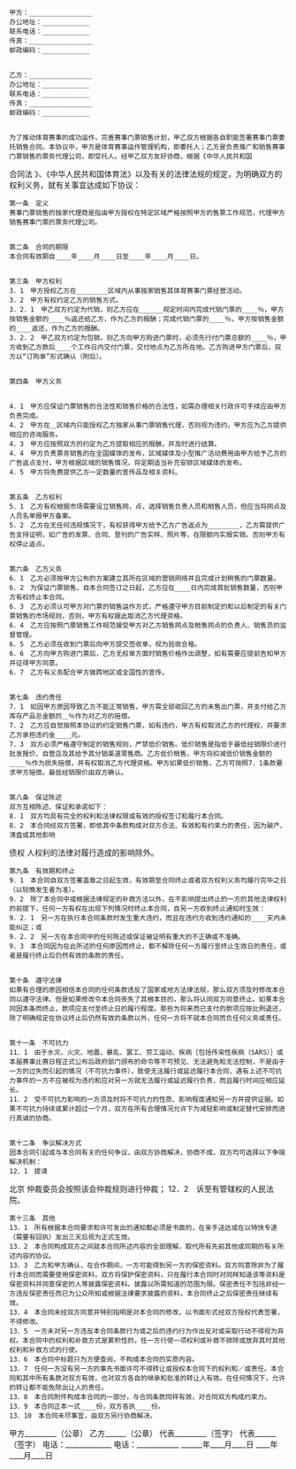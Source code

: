 
 


    甲方：________________
    办公地址：____________
    联系电话：____________
    传真：________________
    邮政编码：____________


    乙方：________________
    办公地址：____________
    联系电话：____________
    传真：________________
    邮政编码：____________


    为了推动体育赛事的成功运作，完善赛事门票销售计划，甲乙双方根据各自职能签署赛事门票委托销售合同。本协议中，甲方是体育赛事运作管理机构，即委托人；乙方是负责推广和销售赛事门票销售的票务代理公司，即受托人。经甲乙双方友好协商，根据《中华人民共和国
合同法
》、《中华人民共和国体育法》以及有关的法律法规的规定，为明确双方的权利义务，就有关事宜达成如下协议：


    第一条　定义
    赛事门票销售的独家代理商是指由甲方授权在特定区域严格按照甲方的售票工作规范，代理甲方销售赛事门票的票务代理公司。


    第二条　合同的期限
    本合同有效期自____年____月____日至____年____月____日。


    第三条　甲方权利
    3．1　甲方授权乙方在________区域内从事独家销售其体育赛事门票经营活动。
    3．2　甲方有权约定乙方的销售方式。
    3．2．1　甲乙双方约定为代销，则乙方应在______规定时间内完成代销门票的____％，甲方按销售金额的____％返还给乙方，作为乙方的报酬；完成代销门票的____％，甲方按销售金额的____返还，作为乙方的报酬。
    3．2．2　甲乙双方约定为包销，则乙方向甲方购进门票时，必须先行付门票总额的____％，甲方收到乙方款后____个工作日内交付门票，交付地点为乙方所在地。乙方购进甲方门票后，双方以“订购单”形式确认（附后）。


    第四条　甲方义务


    4．1　甲方应保证门票销售的合法性和销售价格的合法性，如需办理相关行政许可手续应由甲方负责完成。
    4．2　甲方在＿区域内只能授权乙方独家从事门票销售代理，否则视为违约，甲方应为乙方提供相应的咨询服务。
    4．3　甲方应按照双方的约定为乙方提取相应的报酬，并及时进行结算。
    4．4　甲方负责票务销售的在全国媒体的发布，区域媒体及小型推广活动费用由甲方给予乙方的广告返点支付，甲方根据区域的销售情况，将定期适当补充安排区域媒体的发布。
    4．5　甲方将免费提供乙方一定数量的宣传品及相关资料。


    第五条　乙方权利
    5．1　乙方有权根据市场需要设立销售网，点，选择销售负责人员和梢售人员，但应当将网点及人员名单报甲方备案。
    5．2　乙方在无任何违规情况下，有权获得甲方给予乙方广告返点为________，乙方需提供广告支持证明，如广告的发票、合同、登刊的广告实样、照片等，在限额内实报实销，否则甲方有权停止返点。


    第六条　乙方义务
    6．1　乙方必须按甲方公布的方案建立其所在区域的营销网络并且完成计划稍售的门票数量。
    6．2　为保证门票销售，自本合同签订之日起，乙方应在____日内完成首批销售数量，否则甲方有权终止本合同。
    6．3　乙方必须认可甲方对门票的销售运作方式，严格遵守甲方目前制定的和以后制定的有关门票销售的市场规则，否则，甲方有权据此取消乙方代理资格。
    6．4　乙方应按照门票销售工作规范接受甲方对乙方销售网点及梢售网点的负责人、销售员的监督管理。
    6．5　乙方必须在收到门票后向甲方提交签收单，视为验收合格。
    6．6　乙方向甲方购进门票后，乙方无权单方面时销售价格作出调整，如有需要应提前告知甲方并征得甲方同意。
    6．7　乙方有义务配合甲方做跨地区或全国性的宣传。


    第七条　违约责任
    7．1　如因甲方原因导致乙方不能正常销售，甲方需全部收回乙方的未售出门票，并支付给乙方库存产品总金额的＿％作为对乙方的赔偿。
    7．2　乙方应自觉按照本协议的约定销售门票，如有违约，甲方有权取消乙方的代理权，并要求乙方承担违约金____元。
    7．3　双方必须严格遵守制定的销售规则，严禁低价销售。低价销售是指低于最低经销限价进行批发报价、自营店及其给予其分销渠道零售商。乙方低价梢售，甲方将扣减低价销售金额的____％作为损失赔偿，并有权取消乙方代理资格。甲方如果低价销售，乙方可按照7．1条款要求甲方赔偿。最低经销限价由双方确认。


    第八条　保证陈述
    双方互相陈述、保证和承诺如下：
    8．1　双方均具有完全的权利和法律权限或有效的授权签订和履行本合同。
    8．2　本合同经双方签署，即依其中条款构成对双方合法、有效和有约束力的责任，因为破产、清盘或其他影响
债权
人权利的法律对履行造成的影响除外。


    第九条　有效期和终止
    9．1　本合同自双方签署盖章之日起生效，有效期至合同终止或者双方权利义务均履行完毕之日（以较晚发生者为准）。
    9．2　除了本合同中或根据法律规定的补救方法以外，在不影响提出终止的一方的其他法律权利的前提下，任何一方有权在出现下列情况时终止本合同，自另一方收到终止通知时生效：
    9．2．1　另一方在执行本合同条款时发生重大违约，而且在违约方收到违约通知的____天内未能纠正；或
    9．2．2　另一方在本合同中的任何陈述或保证被证明有重大的不正确或不准确。
    9．3　本合同因为在此所述的任何原因而终止，都不解除任何一方履行至终止生效日的责任，或者是履行终止后仍然有效的条款的责任。


    第十条　遵守法律
    如果有合理的原因相信本合同的任何条款违反了国家或地方法律法规，那么双方须及时修改本合同以遵守法律。但是如果修改令本合同丧失了其根本目的，那么将认同双方同意终止。如果本合同因本条而终止，款项应支付至终止日的履行程度。那些为将来而已支付的款项应按比例退还，除了明确规定在协议终止后仍然有效的条款以外，任何一方将不就本合同而负任何义务或责任。


    第十一条　不可抗力
    11．1　由于水灾、火灾、地震、暴乱、罢工、劳工运动、疾病［包括传染性疾病（SARS）］或本届赛事比赛日程正式公布后政府部门颁布的命令等不可预见、无法避免和无法控制，不是由于一方的过失而引起的情况（不可抗力事件），致使无法履行或延迟履行本合同，遇有上述不可抗力事件的一方不应被视为违约和应对另一方就无法履行或延迟履行负责，而且履行时间应相应延长。
    11．2　受不可抗力影响的一方须及时将不可抗力的性质、影响程度通知另一方并提供证据。如果不可抗力持续或累计超过一个月，双方在所有合理情况允许下为减轻影响或制定替代安排而进行真诚的协商。


    第十二条　争议解决方式
    因本合同引起或与本合同有关的任何争议，由双方协商解决，协商不成，双方均可选择以下争端解决机制：
    12．1　提请
北京
仲裁委员会按照该会仲裁规则进行仲裁；
    12．2　诉至有管辖权的人民法院。


    第十三条　其他
    13．1　所有根据本合同要求和许可发出的通知都必须是书面的，在亲手送达或在以特快专递（需要有回执）发出三天后视为正式生效。
    13．2　本合同构成双方之间就本合同所述内容的全部理解，取代所有先前其他或同期的有关所述内容的协议。
    13．3　乙方和甲方确认，在合作期间，一方可能得到另一方的保密资料。双方同意除非为了履行本合同而需要使用保密资料，双方将保护保密资料，只在履行本合同时对同样知道该等资料是保密资料并同意保密的人等披露保密资料。披露以所需知道的范围为限。保密责任不包括非经一方违反保密责任而已为公众所知或根据法律要求披露的资料，本合同终止之后保密责任继续有效。
    13．4　本合同未经双方同意并特别指明是对本合同的修改，以书面形式经双方授权代表签署，不得修改。
    13．5　一方未对另一方违反本合同条款行为或之后的违约行为作出反对或采取行动不得视为弃权。本合同中的权利和补救方式是累积性的，任一方行使一项权利或补救不排除或放弃其时其他权利和补救方式的行使。
    13．6　本合同中标题只为方便查阅，不构成本合同的实质内容。
    13．7　任何一方没有另一方的事先书面许可不得转让或授权本合同下的权利和／或责任。本合同和其中所有条款对双方有效，也对双方各自的继承和批准的转让人有效。在任何情况下，允许的转让都不能免除出让人的责任。
    13．8　本合同附件构成本合同的一部分，与合同条款同样有效，对合同双方构成约束力。
    13．9　本合同正本一式____份，双方各执____份。
    13．10　本合同未尽事宜，由双方另行协商解决。



甲方_________（公章） 乙方______（公章）
代表_________（签字） 代表______（签字）
电话：_____________   电话：____________
______年____月____日  ____年____月____日
 


 

 
 
 
 
 
  


  
 

  


  


  
 
 
 
 

